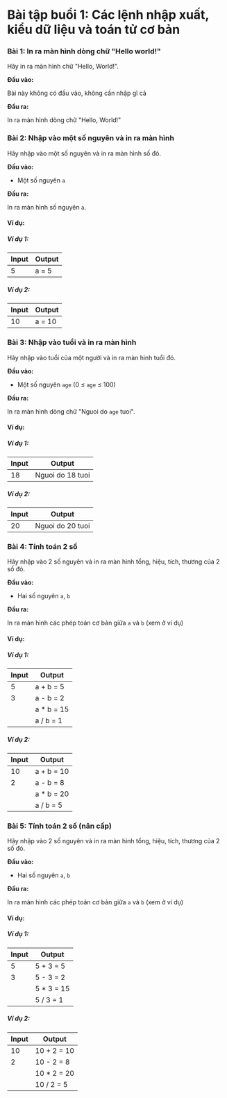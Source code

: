 # Bài tập buổi 1: Các lệnh nhập xuất, kiểu dữ liệu và toán tử cơ bản

### Bài 1: In ra màn hình dòng chữ "Hello world!"

Hãy in ra màn hình chữ "Hello, World!".

**Đầu vào:**

Bài này không có đầu vào, không cần nhập gì cả

**Đầu ra:**

In ra màn hình dòng chữ "Hello, World!"

### Bài 2: Nhập vào một số nguyên và in ra màn hình

Hãy nhập vào một số nguyên và in ra màn hình số đó.

**Đầu vào:**

- Một số nguyên `a`

**Đầu ra:**

In ra màn hình số nguyên `a`.

#### Ví dụ:

##### Ví dụ 1:

| Input | Output |
|-------|--------|
| 5     | a = 5  |

##### Ví dụ 2:

| Input | Output |
|-------|--------|
| 10    | a = 10 |


### Bài 3: Nhập vào tuổi và in ra màn hình

Hãy nhập vào tuổi của một người và in ra màn hình tuổi đó.

**Đầu vào:**

- Một số nguyên `age` (0 ≤ `age` ≤ 100)

**Đầu ra:**

In ra màn hình dòng chữ "Nguoi do `age` tuoi".

#### Ví dụ:

##### Ví dụ 1:

| Input | Output            |
|-------|-------------------|
| 18    | Nguoi do 18 tuoi  |

##### Ví dụ 2:

| Input | Output            |
|-------|-------------------|
| 20    | Nguoi do 20 tuoi  |


### Bài 4: Tính toán 2 số

Hãy nhập vào 2 số nguyên và in ra màn hình tổng, hiệu, tích, thương của 2 số đó.

**Đầu vào:**

- Hai số nguyên `a`, `b`

**Đầu ra:**

In ra màn hình các phép toán cơ bản giữa `a` và `b` (xem ở ví dụ)

#### Ví dụ:

##### Ví dụ 1:

| Input | Output                  |
|-------|-------------------------|
| 5     | a + b = 5               |
| 3     | a - b = 2               |
|       | a * b = 15              |
|       | a / b = 1 |

##### Ví dụ 2:

| Input | Output                  |
|-------|-------------------------|
| 10    | a + b = 10              |
| 2     | a - b = 8               |
|       | a * b = 20              |
|       | a / b = 5               |


### Bài 5: Tính toán 2 số (nân cấp)

Hãy nhập vào 2 số nguyên và in ra màn hình tổng, hiệu, tích, thương của 2 số đó.

**Đầu vào:**

- Hai số nguyên `a`, `b`

**Đầu ra:**

In ra màn hình các phép toán cơ bản giữa `a` và `b` (xem ở ví dụ)

#### Ví dụ:

##### Ví dụ 1:

| Input | Output                  |
|-------|-------------------------|
| 5     | 5 + 3 = 5               |
| 3     | 5 - 3 = 2               |
|       | 5 * 3 = 15              |
|       | 5 / 3 = 1               |

##### Ví dụ 2:

| Input | Output                  |
|-------|-------------------------|
| 10    | 10 + 2 = 10             |
| 2     | 10 - 2 = 8              |
|       | 10 * 2 = 20             |
|       | 10 / 2 = 5              |








